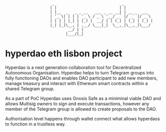 ```
                     _                              _             
                    | |                            | |            
                    | |__  _   _ _ __   ___ _ __ __| | __ _  ___  
                    | '_ \| | | | '_ \ / _ \ '__/ _` |/ _` |/ _ \ 
                    | | | | |_| | |_) |  __/ | | (_| | (_| | (_) |
                    |_| |_|\__, | .__/ \___|_|  \__,_|\__,_|\___/ 
                            __/ | |                               
                           |___/|_|                               
```
# hyperdao eth lisbon project


Hyperdao is a next generation collaboration tool for Decentralized Autonomous Organisation. Hyperdao helps to turn Telegram groups into fully functioning DAOs and enables DAO participant to add new members, manage treasury and interact with Ethereum smart contracts within a shared Telegram group. 

As a part of PoC Hyperdao uses Gnosis Safe as a miniminal viable DAO and allows Multisig owners to sign and execute transactions, however any member of the Telegram group is allowed to create proposals to the DAO.

Authorisation level happens through wallet connect what allows hyperdaos to function in a trustless way.
